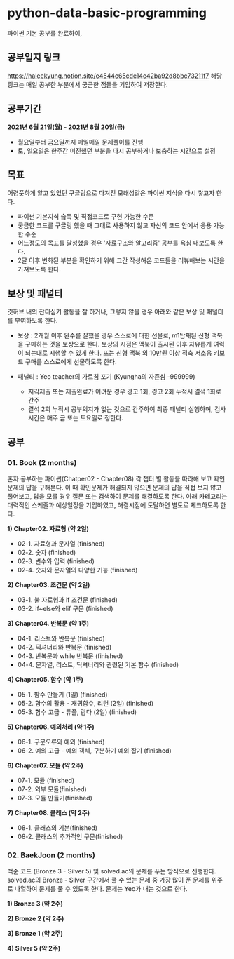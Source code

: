 # python-data-basic-programming

<python-coding-pratice> 파이썬 기본 공부를 완료하여, 

## 공부일지 링크
https://haleekyung.notion.site/e4544c65cde14c42ba92d8bbc73211f7
해당 링크는 매일 공부한 부분에서 궁금한 점들을 기입하여 저장한다.

## 공부기간
**2021년 6월 21일(월) - 2021년 8월 20일(금)**
- 월요일부터 금요일까지 매일매일 문제풀이를 진행
- 토, 일요일은 한주간 미진했던 부분을 다시 공부하거나 보충하는 시간으로 설정

## 목표
어렴풋하게 알고 있었던 구글링으로 다져진 모래성같은 파이썬 지식을 다시 쌓고자 한다. 
- 파이썬 기본지식 습득 및 직접코드로 구현 가능한 수준
- 궁금한 코드를 구글링 했을 때 그대로 사용하지 않고 자신의 코드 안에서 응용 가능한 수준
- 어느정도의 목표를 달성했을 경우 '자료구조와 알고리즘' 공부를 욕심 내보도록 한다.
- 2달 이후 변화된 부분을 확인하기 위해 그간 작성해온 코드들을 리뷰해보는 시간을 가져보도록 한다. 

## 보상 및 패널티
깃허브 내의 잔디심기 활동을 잘 하거나, 그렇지 않을 경우 아래와 같은 보상 및 패널티를 부여하도록 한다.

- 보상 : 2개월 이후 완수를 잘했을 경우 스스로에 대한 선물로, m1탑재된 신형 맥북을 구매하는 것을 보상으로 한다. 보상의 시점은 맥북이 출시된 이후 자유롭게 여력이 되는대로 시행할 수 있게 한다. 또는 신형 맥북 외 10만원 이상 적축 저소음 키보드 구매를 스스로에게 선물하도록 한다.

- 패널티 : Yeo teacher의 가르침 포기 (Kyungha의 자존심 -999999)

  * 지각제출 또는 제출완료가 어려운 경우 경고 1회, 경고 2회 누적시 결석 1회로 간주
  * 결석 2회 누적시 공부의지가 없는 것으로 간주하여 최종 패널티 실행하며, 검사시간은 매주 금 또는 토요일로 정한다.

## 공부 
### 01. Book (2 months)
혼자 공부하는 파이썬(Chatper02 - Chapter08)
각 챕터 별 활동을 따라해 보고 확인문제의 답을 구해본다. 이 때 확인문제가 해결되지 않으면 문제의 답을 직접 보지 않고 풀어보고, 답을 모를 경우 질문 또는 검색하여 문제를 해결하도록 한다. 아래 카테고리는 대력적인 스케줄과 예상일정을 기입하였고, 해결시점에 도달하면 별도로 체크하도록 한다.

**1) Chapter02. 자료형 (약 2일)**
* 02-1. 자료형과 문자열 (finished)
* 02-2. 숫자  (finished)
* 02-3. 변수와 입력 (finished)
* 02-4. 숫자와 문자열의 다양한 기능 (finished)

**2) Chapter03. 조건문 (약 2일)**
* 03-1. 불 자료형과 if 조건문 (finished)
* 03-2. if~else와 elif 구문 (finished)

**3) Chapter04. 반복문 (약 1주)**
* 04-1. 리스트와 반복문 (finished)
* 04-2. 딕셔너리와 반복문 (finished)
* 04-3. 반복문과 while 반복문 (finished)
* 04-4. 문자열, 리스트, 딕셔너리와 관련된 기본 함수 (finished)

**4) Chapter05. 함수 (약 1주)**
* 05-1. 함수 만들기 (1일) (finished)
* 05-2. 함수의 활용 - 재귀함수, 리턴 (2일) (finished)
* 05-3. 함수 고급 - 튜플, 람다 (2일) (finished)

**5) Chapter06. 예외처리 (약 1주)**
* 06-1. 구문오류와 예외 (finished)
* 06-2. 예외 고급 - 예외 객체, 구분하기 예외 잡기 (finished)

**6) Chapter07. 모듈 (약 2주)**
* 07-1. 모듈 (finished)
* 07-2. 외부 모듈(finished)
* 07-3. 모듈 만들기(finished)

**7) Chapter08. 클래스 (약 2주)**
* 08-1. 클래스의 기본(finished)
* 08-2. 클래스의 추가적인 구문(finished)

### 02. BaekJoon (2 months)
백준 코드 (Bronze 3 - Silver 5) 및 solved.ac의 문제를 푸는 방식으로 진행한다. solved.ac의 Bronze - Silver 구간에서 풀 수 있는 문제 중 가장 많이 푼 문제를 위주로 나열하여 문제를 풀 수 있도록 한다. 문제는 Yeo가 내는 것으로 한다.

**1) Bronze 3 (약 2주)**

**2) Bronze 2 (약 2주)**

**3) Bronze 1 (약 2주)**

**4) Silver 5 (약 2주)**

